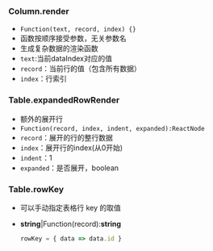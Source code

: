 ### Column.render

- `Function(text, record, index) {}` 
- 函数按顺序接受参数，无关参数名
- 生成复杂数据的渲染函数
- `text`:当前dataIndex对应的值
- `record`：当前行的值（包含所有数据）
- `index`：行索引

### Table.expandedRowRender

- 额外的展开行
- `Function(record, index, indent, expanded):ReactNode`
- `record`：展开的行的整行数据
- `index`：展开行的index(从0开始)
- `indent`：1
- `expanded`：是否展开，boolean

### Table.rowKey

- 可以手动指定表格行 key 的取值

- **string**|Function(record):**string**

  ```js
  rowKey = { data => data.id }
  ```
